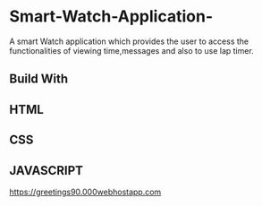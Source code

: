 # Smart-Watch-Application-
 A smart Watch application which provides the user to access the functionalities of viewing time,messages and also to use lap timer.
 
## Build With

 ## HTML
 ## CSS
 ## JAVASCRIPT
 
https://greetings90.000webhostapp.com
    
